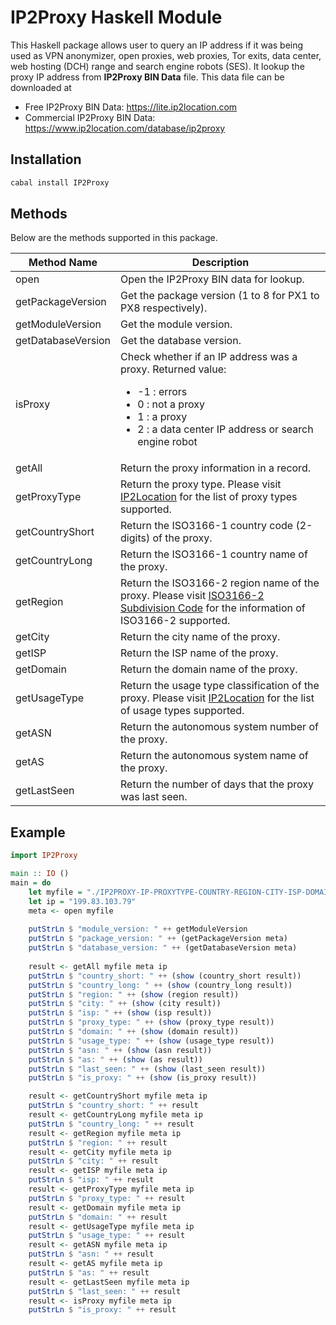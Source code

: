 # IP2Proxy Haskell Module

This Haskell package allows user to query an IP address if it was being used as VPN anonymizer, open proxies, web proxies, Tor exits, data center, web hosting (DCH) range and search engine robots (SES). It lookup the proxy IP address from **IP2Proxy BIN Data** file. This data file can be downloaded at

* Free IP2Proxy BIN Data: https://lite.ip2location.com
* Commercial IP2Proxy BIN Data: https://www.ip2location.com/database/ip2proxy


## Installation

```bash
cabal install IP2Proxy
```

## Methods
Below are the methods supported in this package.

|Method Name|Description|
|---|---|
|open|Open the IP2Proxy BIN data for lookup.|
|getPackageVersion|Get the package version (1 to 8 for PX1 to PX8 respectively).|
|getModuleVersion|Get the module version.|
|getDatabaseVersion|Get the database version.|
|isProxy|Check whether if an IP address was a proxy. Returned value:<ul><li>-1 : errors</li><li>0 : not a proxy</li><li>1 : a proxy</li><li>2 : a data center IP address or search engine robot</li></ul>|
|getAll|Return the proxy information in a record.|
|getProxyType|Return the proxy type. Please visit <a href="https://www.ip2location.com/database/px8-ip-proxytype-country-region-city-isp-domain-usagetype-asn-lastseen" target="_blank">IP2Location</a> for the list of proxy types supported.|
|getCountryShort|Return the ISO3166-1 country code (2-digits) of the proxy.|
|getCountryLong|Return the ISO3166-1 country name of the proxy.|
|getRegion|Return the ISO3166-2 region name of the proxy. Please visit <a href="https://www.ip2location.com/free/iso3166-2" target="_blank">ISO3166-2 Subdivision Code</a> for the information of ISO3166-2 supported.|
|getCity|Return the city name of the proxy.|
|getISP|Return the ISP name of the proxy.|
|getDomain|Return the domain name of the proxy.|
|getUsageType|Return the usage type classification of the proxy. Please visit <a href="https://www.ip2location.com/database/px8-ip-proxytype-country-region-city-isp-domain-usagetype-asn-lastseen" target="_blank">IP2Location</a> for the list of usage types supported.|
|getASN|Return the autonomous system number of the proxy.|
|getAS|Return the autonomous system name of the proxy.|
|getLastSeen|Return the number of days that the proxy was last seen.|

## Example

```haskell
import IP2Proxy

main :: IO ()
main = do
    let myfile = "./IP2PROXY-IP-PROXYTYPE-COUNTRY-REGION-CITY-ISP-DOMAIN-USAGETYPE-ASN-LASTSEEN.BIN"
    let ip = "199.83.103.79"
    meta <- open myfile
    
    putStrLn $ "module_version: " ++ getModuleVersion
    putStrLn $ "package_version: " ++ (getPackageVersion meta)
    putStrLn $ "database_version: " ++ (getDatabaseVersion meta)
    
    result <- getAll myfile meta ip
    putStrLn $ "country_short: " ++ (show (country_short result))
    putStrLn $ "country_long: " ++ (show (country_long result))
    putStrLn $ "region: " ++ (show (region result))
    putStrLn $ "city: " ++ (show (city result))
    putStrLn $ "isp: " ++ (show (isp result))
    putStrLn $ "proxy_type: " ++ (show (proxy_type result))
    putStrLn $ "domain: " ++ (show (domain result))
    putStrLn $ "usage_type: " ++ (show (usage_type result))
    putStrLn $ "asn: " ++ (show (asn result))
    putStrLn $ "as: " ++ (show (as result))
    putStrLn $ "last_seen: " ++ (show (last_seen result))
    putStrLn $ "is_proxy: " ++ (show (is_proxy result))

    result <- getCountryShort myfile meta ip
    putStrLn $ "country_short: " ++ result
    result <- getCountryLong myfile meta ip
    putStrLn $ "country_long: " ++ result
    result <- getRegion myfile meta ip
    putStrLn $ "region: " ++ result
    result <- getCity myfile meta ip
    putStrLn $ "city: " ++ result
    result <- getISP myfile meta ip
    putStrLn $ "isp: " ++ result
    result <- getProxyType myfile meta ip
    putStrLn $ "proxy_type: " ++ result
    result <- getDomain myfile meta ip
    putStrLn $ "domain: " ++ result
    result <- getUsageType myfile meta ip
    putStrLn $ "usage_type: " ++ result
    result <- getASN myfile meta ip
    putStrLn $ "asn: " ++ result
    result <- getAS myfile meta ip
    putStrLn $ "as: " ++ result
    result <- getLastSeen myfile meta ip
    putStrLn $ "last_seen: " ++ result
    result <- isProxy myfile meta ip
    putStrLn $ "is_proxy: " ++ result
```

